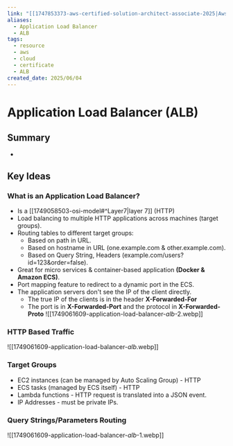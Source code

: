 ```yaml
---
link: "[[1747853373-aws-certified-solution-architect-associate-2025|Aws Certified Solution Architect Associate 2025]]"
aliases:
  - Application Load Balancer
  - ALB
tags:
  - resource
  - aws
  - cloud
  - certificate
  - ALB
created_date: 2025/06/04
---
```

# Application Load Balancer (ALB)
## Summary
- 
## Key Ideas
### What is an Application Load Balancer?
- Is a [[1749058503-osi-model#^Layer7|layer 7]] (HTTP)
- Load balancing to multiple HTTP applications across machines (target groups).
- Routing tables to different target groups:
	- Based on path in URL.
	- Based on hostname in URL (one.example.com & other.example.com).
	- Based on Query String, Headers (example.com/users?id=123&order=false).
- Great for micro services & container-based application **(Docker & Amazon ECS)**.
- Port mapping feature to redirect to a dynamic port in the ECS.
- The application servers don't see the IP of the client directly.
	- The true IP of the clients is in the header **X-Forwarded-For**
	- The port is in **X-Forwarded-Port** and the protocol in **X-Forwarded-Proto**
![[1749061609-application-load-balancer-_alb_-2.webp]]
### HTTP Based Traffic
![[1749061609-application-load-balancer-_alb_.webp]]
### Target Groups
- EC2 instances (can be managed by Auto Scaling Group) - HTTP
- ECS tasks (managed by ECS itself) - HTTP
- Lambda functions - HTTP request is translated into a JSON event.
- IP Addresses - must be private IPs.
### Query Strings/Parameters Routing
![[1749061609-application-load-balancer-_alb_-1.webp]]

